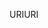 <span data-ttu-id="5ada6-101">URI</span><span class="sxs-lookup"><span data-stu-id="5ada6-101">URI</span></span>